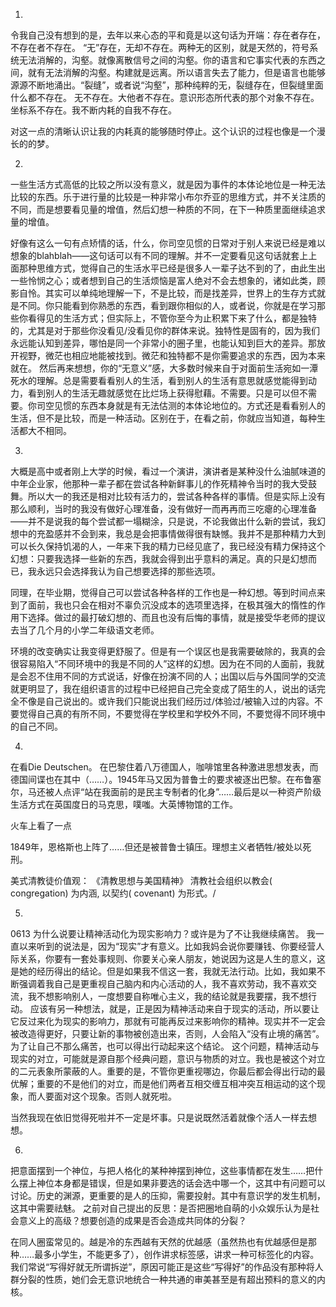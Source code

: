 
1. 
令我自己没有想到的是，去年以来心态的平和竟是以这句话为开端：存在者存在，不存在者不存在。
“无”存在，无却不存在。两种无的区别，就是天然的，符号系统无法消解的，沟壑。就像离散信号之间的沟壑。你的语言和它事实代表的东西之间，就有无法消解的沟壑。构建就是远离。所以语言失去了能力，但是语言也能够源源不断地涌出。“裂缝”，或者说“沟壑”，那种纯粹的无，裂缝存在，但裂缝里面什么都不存在。
无不存在。大他者不存在。意识形态所代表的那个对象不存在。坐标系不存在。我不断内耗的自我不存在。

对这一点的清晰认识让我的内耗真的能够随时停止。这个认识的过程也像是一个漫长的的梦。

2.
一些生活方式高低的比较之所以没有意义，就是因为事件的本体论地位是一种无法比较的东西。乐于进行量的比较是一种非常小布尔乔亚的思维方式，并不关注质的不同，而是想要看见量的增值，然后幻想一种质的不同，在下一种质里面继续追求量的增值。

好像有这么一句有点矫情的话，什么，你司空见惯的日常对于别人来说已经是难以想象的blahblah——这句话可以有不同的理解。并不一定要看见这句话就套上上面那种思维方式，觉得自己的生活水平已经是很多人一辈子达不到的了，由此生出一些怜悯之心；或者想到自己的生活烦恼是富人绝对不会去想象的，诸如此类，顾影自怜。其实可以单纯地理解一下，不是比较，而是找差异，世界上的生存方式就是不同。你只能看到你熟悉的东西，看到跟你相似的人，或者说，你就是在学习那些你看得见的生活方式；但实际上，不管你至今为止积累下来了什么，都是独特的，尤其是对于那些你没看见/没看见你的群体来说。独特性是固有的，因为我们永远能认知到差异，哪怕是同一个非常小的圈子里，也能认知到巨大的差异。那放开视野，微茫也相应地能被找到。微茫和独特都不是你需要追求的东西，因为本来就在。
然后再来想想，你的“无意义”感，大多数时候来自于对面前生活宛如一潭死水的理解。总是需要看看别人的生活，看到别人的生活有意思就感觉能得到动力，看到别人的生活无趣就感觉在比烂场上获得慰藉。不需要。只是可以但不需要。你司空见惯的东西本身就是有无法估测的本体论地位的。方式还是看看别人的生活，但不是比较，而是一种活动。区别在于，在看之前，你就应当知道，每种生活都大不相同。

3.
大概是高中或者刚上大学的时候，看过一个演讲，演讲者是某种没什么油腻味道的中年企业家，他那种一辈子都在尝试各种新鲜事儿的作死精神令当时的我大受鼓舞。所以大一的我还是相对比较有活力的，尝试各种各样的事情。但是实际上没有那么顺利，当时的我没有做好心理准备，没有做好一而再再而三吃瘪的心理准备——并不是说我的每个尝试都一塌糊涂，只是说，不论我做出什么新的尝试，我幻想中的充盈感并不会到来，我总是会把事情做得很有缺憾。我并不是那种精力大到可以长久保持饥渴的人，一年来下我的精力已经见底了，我已经没有精力保持这个幻想：只要我选择一些新的东西，我就会得到出乎意料的满足。真的只是幻想而已，我永远只会选择我认为自己想要选择的那些选项。

同理，在毕业期，觉得自己可以尝试各种各样的工作也是一种幻想。等到时间点来到了面前，我也只会在相对不辜负沉没成本的选项里选择，在极其强大的惰性的作用下选择。做过的最打破幻想的、而且也没有后悔的事情，就是接受华老师的提议去当了几个月的小学二年级语文老师。

环境的改变确实让我变得更舒服了。但是有一个误区也是我需要破除的，我真的会很容易陷入“不同环境中的我是不同的人”这样的幻想。因为在不同的人面前，我就是会忍不住用不同的方式说话，好像在扮演不同的人；出国以后与外国同学的交流就更明显了，我在组织语言的过程中已经把自己完全变成了陌生的人，说出的话完全不像是自己说出的。或许我们只能说出我们经历过/体验过/被输入过的内容。不要觉得自己真的有所不同，不要觉得在学校里和学校外不同，不要觉得不同环境中的自己不同。

4.
在看Die Deutschen。
在巴黎住着八万德国人，咖啡馆里各种激进思想发表，而德国间谍也在其中（……）。1945年马又因为普鲁士的要求被逐出巴黎。在布鲁塞尔，马还被人点评“站在我面前的是民主专制者的化身”……最后是以一种资产阶级生活方式在英国度日的马克思，噗嗤。大英博物馆的工作。
<!--
可谓是变成了讨厌的人的形状！不过复读：有没有普普早年迫害马克思，晚年想来微微愧疚的狗血桥段
 -->

火车上看了一点

1849年，恩格斯也上阵了……但还是被普鲁士镇压。理想主义者牺牲/被处以死刑。


美式清教徒价值观：
《清教思想与美国精神》
清教社会组织以教会( congregation) 为内涵, 以契约( covenant) 为形式。/

5.
0613
为什么说要让精神活动化为现实影响力？或许是为了不让我继续痛苦。
我一直以来听到的说法是，因为“现实”才有意义。比如我妈会说你要赚钱、你要经营人际关系，你要有一套处事规则、你要关心亲人朋友，她说因为这是人生的意义，这是她的经历得出的结论。但是如果我不信这一套，我就无法行动。比如，我如果不断强调着我自己是更重视自己脑内和内心活动的人，我不喜欢劳动，我不喜欢交流，我不想影响别人，一度想要自称唯心主义，我的结论就是我要摆，我不想行动。
应该有另一种想法，就是，正是因为精神活动来自于现实的活动，所以要让它反过来化为现实的影响力，那就有可能再反过来影响你的精神。现实并不一定会被改造得更好，只要让新的事物被创造出来，否则，人会陷入“没有止境的痛苦”。为了让自己不那么痛苦，也可以得出行动起来这个结论。
这个问题，精神活动与现实的对立，可能就是源自那个经典问题，意识与物质的对立。我也是被这个对立的二元表象所蒙蔽的人。重要的是，不管你更重视哪边，你最后都会得出行动的最优解；重要的不是他们的对立，而是他们两者互相交缠互相冲突互相运动的这个现象，而人要面对这个现象。否则人就死啦。

当然我现在依旧觉得死啦并不一定是坏事。只是说既然活着就像个活人一样去想想。

6.
把意面摆到一个神位，与把人格化的某种神摆到神位，这些事情都在发生……把什么摆上神位本身都是错误，但是如果非要选的话会选中哪一个，这其中有问题可以讨论。历史的渊源，更重要的是人的压抑，需要投射。其中有意识学的发生机制，这其中需要祛魅。
之前对自己提出的反思：是否把圈地自萌的小众娱乐认为是社会意义上的高级？想要创造的成果是否会造成共同体的分裂？

在同人圈蛮常见的。越是冷的东西越有天然的优越感（虽然热也有优越感但是那种……最多小学生，不能更多了），创作讲求标签感，讲求一种可标签化的内容。我们常说“写得好就无所谓拆逆”，原因可能正是这些“写得好”的作品没有那种将人群分裂的性质，她们会无意识地统合一种共通的审美甚至是有超出预料的意义的内核。

